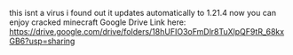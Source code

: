 this isnt a virus
i found out it updates automatically to 1.21.4
now you can enjoy cracked minecraft
Google Drive Link here: https://drive.google.com/drive/folders/18hUFIO3oFmDlr8TuXlpQF9tR_68kxGB6?usp=sharing
